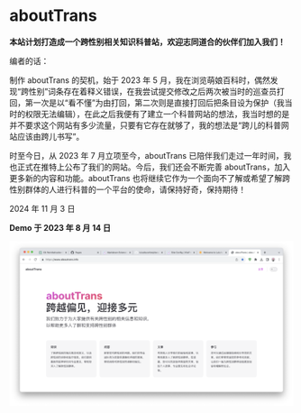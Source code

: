 # aboutTrans

**本站计划打造成一个跨性别相关知识科普站，欢迎志同道合的伙伴们加入我们！**

编者的话：

制作 aboutTrans 的契机，始于 2023 年 5 月，我在浏览萌娘百科时，偶然发现“跨性别”词条存在着释义错误，在我尝试提交修改之后两次被当时的巡查员打回，第一次是以“看不懂”为由打回，第二次则是直接打回后把条目设为保护（我当时的权限无法编辑），在此之后我便有了建立一个科普网站的想法，我当时想的是并不要求这个网站有多少流量，只要有它存在就够了，我的想法是“跨儿的科普网站应该由跨儿书写”。

时至今日，从 2023 年 7 月立项至今，aboutTrans 已陪伴我们走过一年时间，我也正式在推特上公布了我们的网站。今后，我们还会不断完善 aboutTrans，加入更多新的内容和功能。aboutTrans 也将继续它作为一个面向不了解或希望了解跨性别群体的人进行科普的一个平台的使命，请保持好奇，保持期待！

2024 年 11 月 3 日

**Demo 于 2023 年 8 月 14 日**

![](/docs/public/demo.png)
